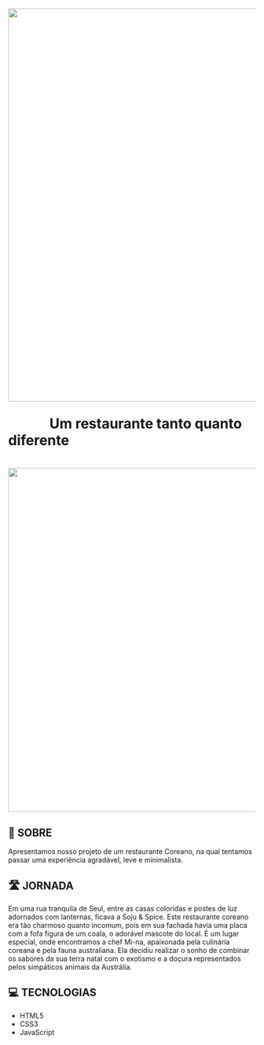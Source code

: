 <h1>
<img src ="https://i.postimg.cc/QMc2n6Jh/Logo-nome-1.png" width = 800px;>
<p>   Um restaurante tanto quanto diferente</p>
</h1>
<h1>
<img src = "https://i.postimg.cc/dVGKMTNv/Screen.png" width = 700px>
</h1>

## 📒 SOBRE
Apresentamos nosso projeto de um restaurante Coreano, na qual tentamos passar uma experiência agradável, leve e minimalista.

## 🛣️ JORNADA
Em uma rua tranquila de Seul, entre as casas coloridas e postes de luz adornados com lanternas, ficava a Soju & Spice. Este restaurante coreano era tão charmoso quanto incomum, pois em sua fachada havia uma placa com a fofa figura de um coala, o adorável mascote do local. É um lugar especial, onde encontramos a chef Mi-na, apaixonada pela culinária coreana e pela fauna australiana. Ela decidiu realizar o sonho de combinar os sabores da sua terra natal com o exotismo e a doçura representados pelos simpáticos animais da Austrália.

## 💻 TECNOLOGIAS
- HTML5
- CSS3
- JavaScript

